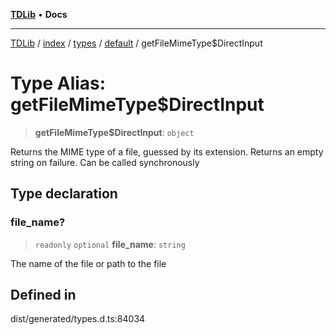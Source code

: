 [**TDLib**](../../../../../../README.md) • **Docs**

***

[TDLib](../../../../../../modules.md) / [index](../../../../../README.md) / [types](../../../README.md) / [default](../README.md) / getFileMimeType$DirectInput

# Type Alias: getFileMimeType$DirectInput

> **getFileMimeType$DirectInput**: `object`

Returns the MIME type of a file, guessed by its extension. Returns an empty string on failure. Can be called synchronously

## Type declaration

### file\_name?

> `readonly` `optional` **file\_name**: `string`

The name of the file or path to the file

## Defined in

dist/generated/types.d.ts:84034
